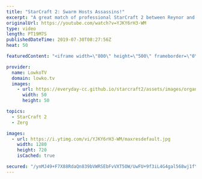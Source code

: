 ```yaml
---
title: "StarCraft 2: Swarm Hosts Assassins!"
excerpt: "A great match of professional StarCraft 2 between Reynor and PtitDrogo that shows the dynamic between the Protoss ground army and the Swarm Hosts from Zerg.  Get more videos & support my work: http://www.patreon.com/lowkotv  Be part of the community on Discord: http://discord.gg/lowkotv The hardware"
originalUrl: https://youtube.com/watch?v=YJKY6rH3-WM
type: video
length: PT19M7S
publishedDateTime: 2019-07-30T08:27:56Z
heat: 50

featuredContent: "<iframe width=\"800\" height=\"500\" frameborder=\"0\" src=\"https://www.youtube.com/embed/YJKY6rH3-WM\" allow=\"accelerometer; autoplay; encrypted-media; gyroscope; picture-in-picture\" allowfullscreen></iframe>"

provider:
  name: LowkoTV
  domain: lowko.tv
  images:
    - url: https://everyday-cc.github.io/starcraft2/assets/images/organizations/lowko.tv-50x50.jpg
      width: 50
      height: 50

topics:
  - StarCraft 2
  - Zerg

images:
  - url: https://i.ytimg.com/vi/YJKY6rH3-WM/maxresdefault.jpg
    width: 1280
    height: 720
    isCached: true

secured: "/ynMJ49+F7X88RdaQn839bVWRSEbFvVXT5OW/UwFU+9f3iL4G4gal568wj1fY3OG6/HK5BRPEVlY6LrZAYW651xPoMM7L0DOuKgPHKO0zIx566YEeUzKQWLEQlV/LWzXeHFSkb/LZyBv6BbLSfGzCUhG1+zHclzVDAyWOi7cZvqtP4ldrIAIilI/Mc4t620xxCRPAPuKQhxAo29MFjukPw2NTuSERoqP0uY4txdp3S/Jibdc3N9lxs6YdF3XLatmhDQQZwzY7ctc9Hd9FSB0qbWKjpFxNMArFKKWeYDP0NsTZKDmbE6el30+ldG9ppUTKk31U4FDwsy5M0q76RJlIY64/q3oB9Bjv0Eu28Q1okCIKcBynCfWF9RnCV6oeaxkaOrZR9uwJ5JQiz6L6UbfEJGZRvP6URB0oXQ4uF7A5CU=;dFRRf61RZ8SlYw274ApWFA=="
---
```


